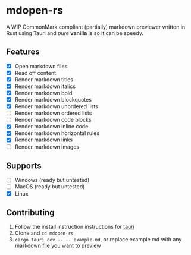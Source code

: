 # mdopen-rs
A WIP CommonMark compliant (partially) markdown previewer written in Rust using Tauri and *pure* **vanilla** js so it can be speedy.

## Features
- [x] Open markdown files
- [x] Read off content
- [x] Render markdown titles
- [x] Render markdown italics
- [x] Render markdown bold
- [x] Render markdown blockquotes
- [x] Render markdown unordered lists
- [ ] Render markdown ordered lists
- [ ] Render markdown code blocks
- [x] Render markdown inline code
- [x] Render markdown horizontal rules
- [x] Render markdown links
- [ ] Render markdown images

## Supports
- [ ] Windows (ready but untested)
- [ ] MacOS (ready but untested)
- [x] Linux

## Contributing
1. Follow the install instruction instructions for [tauri](tauri.app)
2. Clone and `cd mdopen-rs`
3. `cargo tauri dev -- -- example.md`, or replace example.md with any markdown file you want to preview
